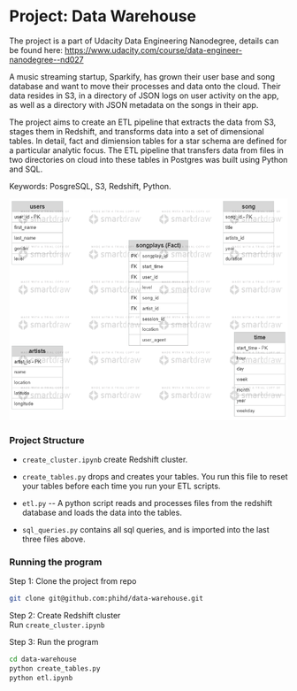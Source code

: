 # Project: Data Warehouse
The project is a part of Udacity Data Engineering Nanodegree, details can be found here: https://www.udacity.com/course/data-engineer-nanodegree--nd027

A music streaming startup, Sparkify, has grown their user base and song database and want to move their processes and data onto the cloud. Their data resides in S3, in a directory of JSON logs on user activity on the app, as well as a directory with JSON metadata on the songs in their app.

The project aims to create an ETL pipeline that extracts the data from S3, stages them in Redshift, and transforms data into a set of dimensional tables. In detail, fact and dimiension tables for a star schema are defined for a particular analytic focus. The ETL pipeline that transfers data from files in two directories on cloud into these tables in Postgres was built using Python and SQL.

Keywords: PosgreSQL, S3, Redshift, Python.

![](schema.png)

### Project Structure

  * `create_cluster.ipynb` create Redshift cluster.

  * `create_tables.py` drops and creates your tables. You run this file to reset your tables before each time you run your ETL scripts.
  
  * `etl.py` -- A python script reads and processes files from the redshift database and loads the data into the tables.
  
  * `sql_queries.py` contains all sql queries, and is imported into the last three files above.
  
### Running the program
Step 1: Clone the project from repo
```bash
git clone git@github.com:phihd/data-warehouse.git
```
Step 2: Create Redshift cluster  
Run `create_cluster.ipynb`

Step 3: Run the program
```bash
cd data-warehouse
python create_tables.py
python etl.ipynb
```
